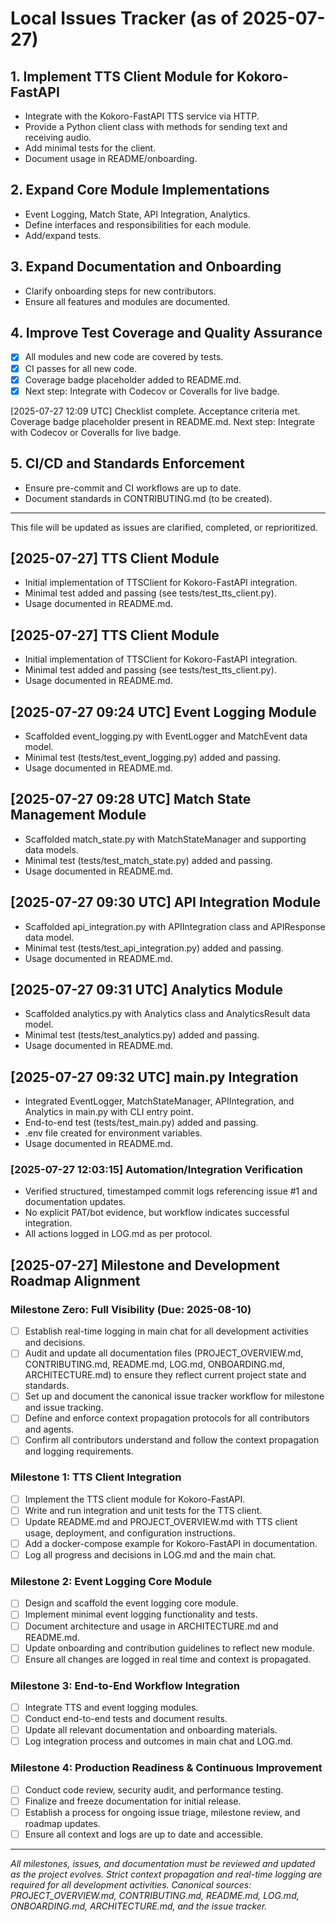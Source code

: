 # Local Issues Tracker (as of 2025-07-27)

## 1. Implement TTS Client Module for Kokoro-FastAPI
- Integrate with the Kokoro-FastAPI TTS service via HTTP.
- Provide a Python client class with methods for sending text and receiving audio.
- Add minimal tests for the client.
- Document usage in README/onboarding.

## 2. Expand Core Module Implementations
- Event Logging, Match State, API Integration, Analytics.
- Define interfaces and responsibilities for each module.
- Add/expand tests.

## 3. Expand Documentation and Onboarding
- Clarify onboarding steps for new contributors.
- Ensure all features and modules are documented.

## 4. Improve Test Coverage and Quality Assurance
- [x] All modules and new code are covered by tests.
- [x] CI passes for all new code.
- [x] Coverage badge placeholder added to README.md.
- [x] Next step: Integrate with Codecov or Coveralls for live badge.

[2025-07-27 12:09 UTC] Checklist complete. Acceptance criteria met. Coverage badge placeholder present in README.md. Next step: Integrate with Codecov or Coveralls for live badge.

## 5. CI/CD and Standards Enforcement
- Ensure pre-commit and CI workflows are up to date.
- Document standards in CONTRIBUTING.md (to be created).

---

This file will be updated as issues are clarified, completed, or reprioritized.

## [2025-07-27] TTS Client Module
- Initial implementation of TTSClient for Kokoro-FastAPI integration.
- Minimal test added and passing (see tests/test_tts_client.py).
- Usage documented in README.md.


## [2025-07-27] TTS Client Module
- Initial implementation of TTSClient for Kokoro-FastAPI integration.
- Minimal test added and passing (see tests/test_tts_client.py).
- Usage documented in README.md.

## [2025-07-27 09:24 UTC] Event Logging Module
- Scaffolded event_logging.py with EventLogger and MatchEvent data model.
- Minimal test (tests/test_event_logging.py) added and passing.
- Usage documented in README.md.

## [2025-07-27 09:28 UTC] Match State Management Module
- Scaffolded match_state.py with MatchStateManager and supporting data models.
- Minimal test (tests/test_match_state.py) added and passing.
- Usage documented in README.md.

## [2025-07-27 09:30 UTC] API Integration Module
- Scaffolded api_integration.py with APIIntegration class and APIResponse data model.
- Minimal test (tests/test_api_integration.py) added and passing.
- Usage documented in README.md.

## [2025-07-27 09:31 UTC] Analytics Module
- Scaffolded analytics.py with Analytics class and AnalyticsResult data model.
- Minimal test (tests/test_analytics.py) added and passing.
- Usage documented in README.md.

## [2025-07-27 09:32 UTC] main.py Integration
- Integrated EventLogger, MatchStateManager, APIIntegration, and Analytics in main.py with CLI entry point.
- End-to-end test (tests/test_main.py) added and passing.
- .env file created for environment variables.
- Usage documented in README.md.

### [2025-07-27 12:03:15] Automation/Integration Verification
- Verified structured, timestamped commit logs referencing issue #1 and documentation updates.
- No explicit PAT/bot evidence, but workflow indicates successful integration.
- All actions logged in LOG.md as per protocol.



## [2025-07-27] Milestone and Development Roadmap Alignment

### Milestone Zero: Full Visibility (Due: 2025-08-10)
- [ ] Establish real-time logging in main chat for all development activities and decisions.
- [ ] Audit and update all documentation files (PROJECT_OVERVIEW.md, CONTRIBUTING.md, README.md, LOG.md, ONBOARDING.md, ARCHITECTURE.md) to ensure they reflect current project state and standards.
- [ ] Set up and document the canonical issue tracker workflow for milestone and issue tracking.
- [ ] Define and enforce context propagation protocols for all contributors and agents.
- [ ] Confirm all contributors understand and follow the context propagation and logging requirements.

### Milestone 1: TTS Client Integration
- [ ] Implement the TTS client module for Kokoro-FastAPI.
- [ ] Write and run integration and unit tests for the TTS client.
- [ ] Update README.md and PROJECT_OVERVIEW.md with TTS client usage, deployment, and configuration instructions.
- [ ] Add a docker-compose example for Kokoro-FastAPI in documentation.
- [ ] Log all progress and decisions in LOG.md and the main chat.

### Milestone 2: Event Logging Core Module
- [ ] Design and scaffold the event logging core module.
- [ ] Implement minimal event logging functionality and tests.
- [ ] Document architecture and usage in ARCHITECTURE.md and README.md.
- [ ] Update onboarding and contribution guidelines to reflect new module.
- [ ] Ensure all changes are logged in real time and context is propagated.

### Milestone 3: End-to-End Workflow Integration
- [ ] Integrate TTS and event logging modules.
- [ ] Conduct end-to-end tests and document results.
- [ ] Update all relevant documentation and onboarding materials.
- [ ] Log integration process and outcomes in main chat and LOG.md.

### Milestone 4: Production Readiness & Continuous Improvement
- [ ] Conduct code review, security audit, and performance testing.
- [ ] Finalize and freeze documentation for initial release.
- [ ] Establish a process for ongoing issue triage, milestone review, and roadmap updates.
- [ ] Ensure all context and logs are up to date and accessible.

---

_All milestones, issues, and documentation must be reviewed and updated as the project evolves. Strict context propagation and real-time logging are required for all development activities. Canonical sources: PROJECT_OVERVIEW.md, CONTRIBUTING.md, README.md, LOG.md, ONBOARDING.md, ARCHITECTURE.md, and the issue tracker._
